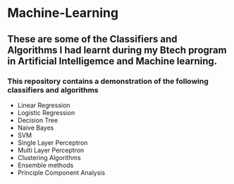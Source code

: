 # Machine-Learning

## These are some of the Classifiers and Algorithms I had learnt during my Btech program in Artificial Intelligemce and Machine learning.
### This repository contains a demonstration of the following classifiers and algorithms
- Linear Regression 
- Logistic Regression
- Decision Tree
- Naive Bayes
- SVM
- Single Layer Perceptron
- Multi Layer Perceptron
- Clustering Algorithms
- Ensemble methods
- Principle Component Analysis
